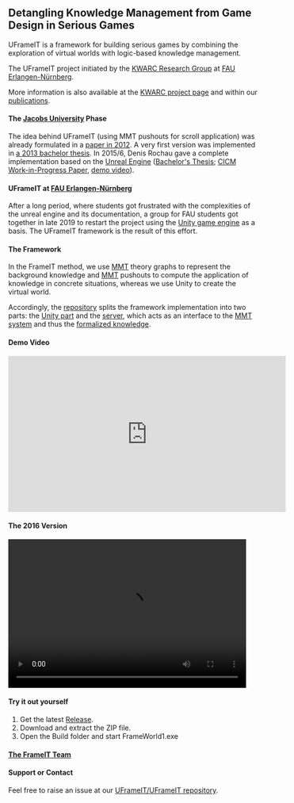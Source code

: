 ## Detangling Knowledge Management from Game Design in Serious Games

UFrameIT is a framework for building serious games by combining the exploration of virtual worlds with logic-based knowledge management. 

The UFrameIT project initiated by the [KWARC Research Group](https://kwarc.info) at [FAU Erlangen-Nürnberg](https://fau.de). 

More information is also available at the [KWARC project page](https://kwarc.info/systems/frameit) and within our [publications](https://kwarc.github.io/bibs/frameit/).

#### The [Jacobs University](https://jacobs-university.de) Phase

The idea behind UFrameIT (using MMT pushouts for scroll application) was already formulated in a [paper in 2012](http://kwarc.info/kohlhase/submit/activeex-2012.pdf).
A very first version was implemented in [a 2013 bachelor thesis](https://gl.kwarc.info/supervision/BSc-archive/-/blob/master/2013/rachev_daniel/project/thesis/thesis.pdf).
In 2015/6, Denis Rochau gave a complete implementation based on the [Unreal Engine](https://www.unrealengine.com) ([Bachelor's Thesis](https://gl.kwarc.info/supervision/BSc-archive/blob/master/2016/rochau_denis.pdf); [CICM Work-in-Progress Paper](http://ceur-ws.org/Vol-1785/W50.pdf),  [demo video](https://gl.kwarc.info/FrameIT/CICM16-WiP/-/blob/master/Screen%2005-12-2016%2020-17-23.avi)).

#### UFrameIT at [FAU Erlangen-Nürnberg](https:.//fau.de)

After a long period, where students got frustrated with the complexities of the unreal engine and its documentation, a group for FAU students got together in late 2019 to restart the project using the [Unity game engine](https://unity.com) as a basis. The UFrameIT framework is the result of this effort. 

#### The Framework
In the FrameIT method, we use [MMT](https://kwarc.info/projects/mmt) theory graphs to represent the background knowledge
and [MMT](https://kwarc.info/projects/mmt) pushouts to compute the application of knowledge in concrete situations, whereas we use Unity to create the virtual world.

Accordingly, the [repository](https://github.com/UFrameIT) splits the framework implementation into two parts: the [Unity part](https://github.com/UFrameIT/UFrameIT) and the [server](https://github.com/UFrameIT/mmt-server), which acts as an interface to the [MMT system](https://github.com/UniFormal/MMT) and thus the [formalized knowledge](https://gl.mathhub.info/FrameIT).



#### Demo Video

<iframe width="560" height="315" src="https://www.youtube.com/embed/98D2PYgflPw" frameborder="0" allow="accelerometer; autoplay; encrypted-media; gyroscope; picture-in-picture" allowfullscreen></iframe>

#### The 2016 Version

<video src="https://github.com/UFrameIT/UFrameIT.github.io/blob/master/FrameITVideoOld.mp4?raw=true" width="480" height="300" controls preload></video>



#### Try it out yourself

1. Get the latest [Release](https://github.com/UFrameIT/UFrameIT/releases).
2. Download and extract the ZIP file.
3. Open the Build folder and start FrameWorld1.exe

#### [The FrameIT Team](people.md)


#### Support or Contact

Feel free to raise an issue at our [UFrameIT/UFrameIT repository](https://github.com/UFrameIT/UFrameIT/issues).
